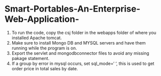 # Smart-Portables-An-Enterprise-Web-Application-

1. To run the code, copy the csj folder in the webapps folder of where you installed Apache tomcat.  
2. Make sure to install Mongo DB and MYSQL servers and have them running while the program is on.  
3. Export the servlet and mongodbconnector files to avoid any missing pakage statement.  
4. If a group by error in mysql occurs, set sql_mode=‘ ‘, this is used to get order price in total sales by date.
